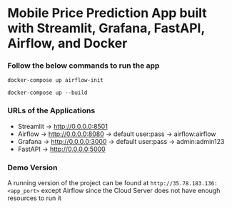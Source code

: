 # Mobile Price Prediction App built with Streamlit, Grafana, FastAPI, Airflow, and Docker


### Follow the below commands to run the app

`docker-compose up airflow-init`

`docker-compose up --build`


### URLs of the Applications

- Streamlit -> http://0.0.0.0:8501
- Airflow   -> http://0.0.0.0:8080 -> default user:pass -> airflow:airflow
- Grafana   -> http://0.0.0.0:3000 -> default user:pass -> admin:admin123
- FastAPI   -> http://0.0.0.0:5000


### Demo Version 

A running version of the project can be found at `http://35.78.183.136:<app_port>` except Airflow since the Cloud Server does not have enough resources to run it
